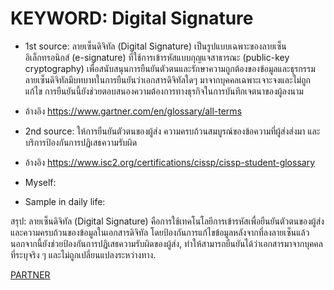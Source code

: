 # KEYWORD: Digital Signature

- 1st source:
ลายเซ็นดิจิทัล (Digital Signature) เป็นรูปแบบเฉพาะของลายเซ็นอิเล็กทรอนิกส์ (e-signature) ที่ใช้การเข้ารหัสแบบกุญแจสาธารณะ (public-key cryptography) เพื่อสนับสนุนการยืนยันตัวตนและรักษาความถูกต้องของข้อมูลและธุรกรรม ลายเซ็นดิจิทัลมีบทบาทในการยืนยันว่าเอกสารดิจิทัลใดๆ มาจากบุคคลเฉพาะเจาะจงและไม่ถูกแก้ไข การยืนยันนี้ยังช่วยตอบสนองความต้องการทางธุรกิจในการบันทึกเจตนาของผู้ลงนาม
- อ้างอิง https://www.gartner.com/en/glossary/all-terms

- 2nd source:
ให้การยืนยันตัวตนของผู้ส่ง ความครบถ้วนสมบูรณ์ของข้อความที่ผู้ส่งส่งมา และบริการป้องกันการปฏิเสธความรับผิด 
- อ้างอิง https://www.isc2.org/certifications/cissp/cissp-student-glossary

- Myself:

- Sample in daily life:

สรุป: ลายเซ็นดิจิทัล (Digital Signature) คือการใช้เทคโนโลยีการเข้ารหัสเพื่อยืนยันตัวตนของผู้ส่งและความครบถ้วนของข้อมูลในเอกสารดิจิทัล โดยป้องกันการแก้ไขข้อมูลหลังจากที่ลงลายเซ็นแล้ว นอกจากนี้ยังช่วยป้องกันการปฏิเสธความรับผิดของผู้ส่ง, ทำให้สามารถยืนยันได้ว่าเอกสารมาจากบุคคลที่ระบุจริง ๆ และไม่ถูกเปลี่ยนแปลงระหว่างทาง.


[PARTNER](https://penpicha31.github.io)
